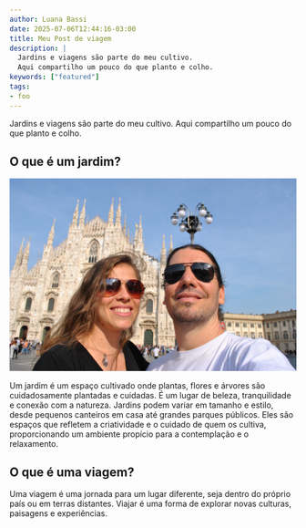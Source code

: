 ```yaml
---
author: Luana Bassi
date: 2025-07-06T12:44:16-03:00
title: Meu Post de viagem
description: |
  Jardins e viagens são parte do meu cultivo.
  Aqui compartilho um pouco do que planto e colho.
keywords: ["featured"]
tags:
- foo
---
```


Jardins e viagens são parte do meu cultivo. Aqui compartilho um pouco do que
planto e colho.

## O que é um jardim?

![](./DSC_7576.JPG)



Um jardim é um espaço cultivado onde plantas, flores e árvores são
cuidadosamente plantadas e cuidadas. É um lugar de beleza, tranquilidade e
conexão com a natureza. Jardins podem variar em tamanho e estilo, desde
pequenos canteiros em casa até grandes parques públicos. Eles são espaços que
refletem a criatividade e o cuidado de quem os cultiva, proporcionando um
ambiente propício para a contemplação e o relaxamento.

## O que é uma viagem?

Uma viagem é uma jornada para um lugar diferente, seja dentro do próprio país ou
em terras distantes. Viajar é uma forma de explorar novas culturas, paisagens e
experiências.
